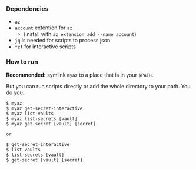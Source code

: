 
### Dependencies
- ```az```
- ```account``` extention for ```az```
    - (install with ```az extension add --name account```)
- ```jq``` is needed for scripts to process json
- ```fzf``` for interactive scripts


### How to run
<b>Recommended:</b> symlink ```myaz``` to a place that is in your ```$PATH```.

But you can run scripts directly or add the whole directory to your path. You do you.

```
$ myaz 
$ myaz get-secret-interactive
$ myaz list-vaults 
$ myaz list-secrets [vault] 
$ myaz get-secret [vault] [secret]

or

$ get-secret-interactive
$ list-vaults 
$ list-secrets [vault] 
$ get-secret [vault] [secret]
```

